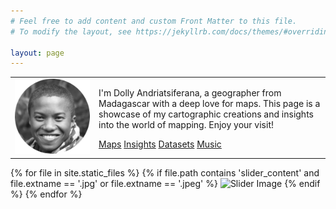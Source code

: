 ```yaml
---
# Feel free to add content and custom Front Matter to this file.
# To modify the layout, see https://jekyllrb.com/docs/themes/#overriding-theme-defaults

layout: page
---
```

<style>  
  .no-border-table, .no-border-table td, .no-border-table tr {
    border: none;
  }
</style>

<div class="overlay-content">
  <table class="no-border-table">
    <tr>
      <td style="width: 120px;">
        <img src="https://raw.githubusercontent.com/privatemajory/signature/master/img/profile.png" alt="Photo" style="width: 120px; height: 120px;">
      </td>
      <td>
        <p>
          I'm Dolly Andriatsiferana, a geographer from Madagascar with a deep love for maps. This page is a showcase of my cartographic creations and insights into the world of mapping. Enjoy your visit!
        </p>
          <div id="buttons_1" style="margin: auto; width: auto; text-align: left; display: block; margin-bottom: 10px">
            <a href="/gallery" class="pageButton"><i class="fas fa-map"></i><span class="buttonText"> Maps</span></a>
            <a href="/blog" class="pageButton"><i class="fas fa-lightbulb"></i><span class="buttonText"> Insights</span></a>
            <a href="/datasets" class="pageButton"><i class="fas fa-database"></i><span class="buttonText"> Datasets</span></a>
            <a href="/media" class="pageButton"><i class="fas fa-music"></i><span class="buttonText"> Music</span></a>
          </div>
      </td>
    </tr>
  </table>
</div>

<div id="slider" style="margin: auto; margin-bottom: 20px">
  {% for file in site.static_files %}
    {% if file.path contains 'slider_content' and file.extname == '.jpg' or file.extname == '.jpeg' %}
      <img src="{{ file.path }}" alt="Slider Image">
    {% endif %}
  {% endfor %}
</div>